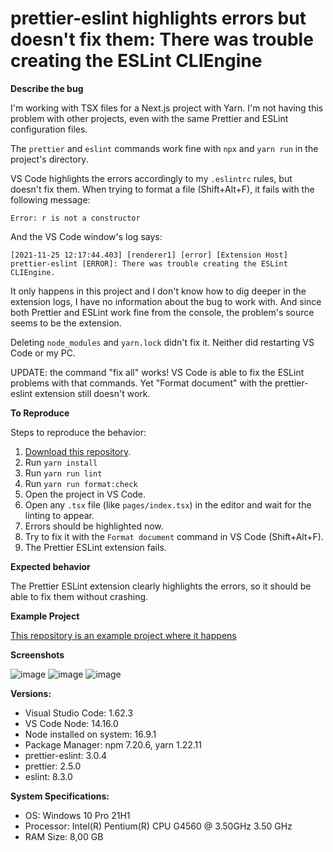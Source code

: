 # prettier-eslint highlights errors but doesn't fix them: There was trouble creating the ESLint CLIEngine

**Describe the bug**

I'm working with TSX files for a Next.js project with Yarn. I'm not having this problem with other projects, even with the same Prettier and ESLint configuration files.

The `prettier` and `eslint` commands work fine with `npx` and `yarn run` in the project's directory.

VS Code highlights the errors accordingly to my `.eslintrc` rules, but doesn't fix them. When trying to format a file (Shift+Alt+F), it fails with the following message:

`Error: r is not a constructor`

And the VS Code window's log says:

`[2021-11-25 12:17:44.403] [renderer1] [error] [Extension Host] prettier-eslint [ERROR]: There was trouble creating the ESLint CLIEngine.`

It only happens in this project and I don't know how to dig deeper in the extension logs, I have no information about the bug to work with. And since both Prettier and ESLint work fine from the console, the problem's source seems to be the extension.

Deleting `node_modules` and `yarn.lock` didn't fix it. Neither did restarting VS Code or my PC.

UPDATE: the command "fix all" works! VS Code is able to fix the ESLint problems with that commands. Yet "Format document" with the prettier-eslint extension still doesn't work.

**To Reproduce**

Steps to reproduce the behavior:
1. [Download this repository](https://github.com/ownchoice/bug-vs-code-prettier-eslint).
2. Run `yarn install`
3. Run `yarn run lint`
4. Run `yarn run format:check`
5. Open the project in VS Code.
4. Open any `.tsx` file (like `pages/index.tsx`) in the editor and wait for the linting to appear.
5. Errors should be highlighted now.
6. Try to fix it with the `Format document` command in VS Code (Shift+Alt+F).
7. The Prettier ESLint extension fails.

**Expected behavior**

The Prettier ESLint extension clearly highlights the errors, so it should be able to fix them without crashing.

**Example Project**

[This repository is an example project where it happens](https://github.com/ownchoice/bug-vs-code-prettier-eslint)

**Screenshots**

![image](https://user-images.githubusercontent.com/22414323/143471012-905f924a-6b6d-4f92-9e07-aa0e2c581e9b.png)
![image](https://user-images.githubusercontent.com/22414323/143471103-7dc45251-f3bf-4675-a5d0-7ee11c3bbfdb.png)
![image](https://user-images.githubusercontent.com/22414323/143471249-6851e7eb-49f5-4ce2-ad0b-95e0c5e6f164.png)


**Versions:**
- Visual Studio Code: 1.62.3
- VS Code Node: 14.16.0
- Node installed on system: 16.9.1
- Package Manager: npm 7.20.6, yarn 1.22.11
- prettier-eslint: 3.0.4
- prettier: 2.5.0
- eslint: 8.3.0

**System Specifications:**
- OS: Windows 10 Pro 21H1
- Processor: Intel(R) Pentium(R) CPU G4560 @ 3.50GHz   3.50 GHz
- RAM Size: 8,00 GB
 
